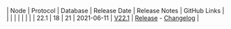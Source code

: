| Node | Protocol | Database | Release Date | Release Notes | GitHub Links | 
|      |          |          |              | 				|			   |
| 22.1 | 18       | 21       | 2021-06-11          | [V22.1](../releases/release-v22-1.md) | [Release](https://github.com/nanocurrency/nano-node/releases/tag/V22.1) - [Changelog](https://github.com/nanocurrency/nano-node/compare/853398af...ade6f224) | 


